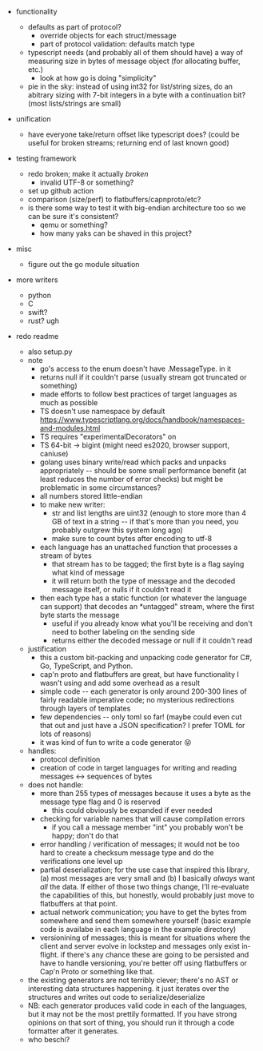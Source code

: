 * functionality
    - defaults as part of protocol? 
        - override objects for each struct/message
        - part of protocol validation: defaults match type
    - typescript needs (and probably all of them should have) a way of measuring size in bytes of message object (for allocating buffer, etc.)
        - look at how go is doing "simplicity"
    - pie in the sky: instead of using int32 for list/string sizes, do an abitrary sizing with 7-bit integers in a byte with a continuation bit? (most lists/strings are small)

* unification
    - have everyone take/return offset like typescript does? (could be useful for broken streams; returning end of last known good)

* testing framework
    - redo broken; make it actually *broken*
        - invalid UTF-8 or something?
    - set up github action
    - comparison (size/perf) to flatbuffers/capnproto/etc?
    - is there some way to test it with big-endian architecture too so we can be sure it's consistent? 
        - qemu or something?
        - how many yaks can be shaved in this project?

* misc
    - figure out the go module situation

* more writers
    * python
    * C
    * swift?
    * rust? ugh

* redo readme
    - also setup.py
    - note
        - go's access to the enum doesn't have .MessageType. in it
        - returns null if it couldn't parse (usually stream got truncated or something)
        - made efforts to follow best practices of target languages as much as possible
        - TS doesn't use namespace by default https://www.typescriptlang.org/docs/handbook/namespaces-and-modules.html
        - TS requires "experimentalDecorators" on
        - TS 64-bit -> bigint (might need es2020, browser support, caniuse)
        - golang uses binary write/read which packs and unpacks appropriately -- should be some small performance benefit (at least reduces the number of error checks) but might be problematic in some circumstances? 
        - all numbers stored little-endian
        - to make new writer:
            - str and list lengths are uint32 (enough to store more than 4 GB of text in a string -- if that's more than you need, you probably outgrew this system long ago)
            - make sure to count bytes after encoding to utf-8
        - each language has an unattached function that processes a stream of bytes
            - that stream has to be tagged; the first byte is a flag saying what kind of message
            - it will return both the type of message and the decoded message itself, or nulls if it couldn't read it
        - then each type has a static function (or whatever the language can support) that decodes an *untagged" stream, where the first byte starts the message
            - useful if you already know what you'll be receiving and don't need to bother labeling on the sending side
            - returns either the decoded message or null if it couldn't read
    - justification
        - this a custom bit-packing and unpacking code generator for C#, Go, TypeScript, and Python. 
        - cap'n proto and flatbuffers are great, but have functionality I wasn't using and add some overhead as a result
        - simple code -- each generator is only around 200-300 lines of fairly readable imperative code; no mysterious redirections through layers of templates
        - few dependencies -- only toml so far! (maybe could even cut that out and just have a JSON specification? I prefer TOML for lots of reasons)
        - it was kind of fun to write a code generator 😝
    - handles: 
        - protocol definition
        - creation of code in target languages for writing and reading messages <-> sequences of bytes
    - does not handle: 
        - more than 255 types of messages because it uses a byte as the message type flag and 0 is reserved
            - this could obviously be expanded if ever needed
        - checking for variable names that will cause compilation errors
            - if you call a message member "int" you probably won't be happy; don't do that
        - error handling / verification of messages; it would not be too hard to create a checksum message type and do the verifications one level up
        - partial deserialization; for the use case that inspired this library, (a) most messages are very small and (b) I basically *always* want *all* the data. If either of those two things change, I'll re-evaluate the capabilities of this, but honestly, would probably just move to flatbuffers at that point.
        - actual network communication; you have to get the bytes from somewhere and send them somewhere yourself (basic example code is availabe in each language in the example directory)
        - versionining of messages; this is meant for situations where the client and server evolve in lockstep and messages only exist in-flight. if there's any chance these are going to be persisted and have to handle versioning, you're better off using flatbuffers or Cap'n Proto or something like that. 
    - the existing generators are not terribly clever; there's no AST or interesting data structures happening. it just iterates over the structures and writes out code to serialize/deserialize
    - NB: each generator produces valid code in each of the languages, but it may not be the most prettily formatted. If you have strong opinions on that sort of thing, you should run it through a code formatter after it generates. 
    - who beschi?
